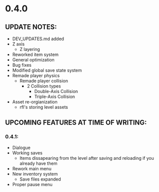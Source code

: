 
# 0.4.0
## UPDATE NOTES:
 * DEV_UPDATES.md added
 * Z axis
   - Z layering
 * Reworked item system
 * General optimization
 * Bug fixes
 * Modified global save state system
 * Remade player physics
   - Remade player collision
     - 2 Collision types
       - Double-Axis Collision
       - Triple-Axis Collision
 * Asset re-orgianization
    - rfl's storing level assets

## UPCOMING FEATURES AT TIME OF WRITING:
 ### 0.4.1:
  * Dialogue
  * Working saves
    - Items dissapearing from the level after saving and reloading if you already have them
  * Rework main menu
  * New inventory system
    - Save files expanded
  * Proper pause menu